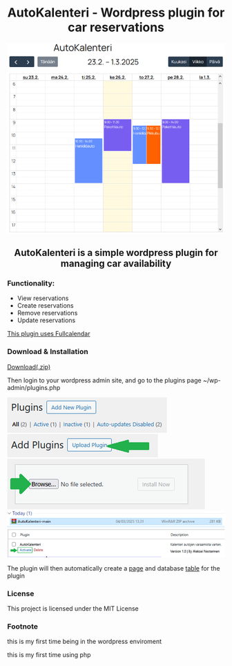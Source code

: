 <h1 align="center"> AutoKalenteri - Wordpress plugin for car reservations </h1>

<p align="center"><img src="github/kalenteri.png"/></p>

<h2 align="center"> AutoKalenteri is a simple wordpress plugin for managing car availability </h2>

<h3> Functionality: </h3>
<ul>
  <li>View reservations</li>
  <li>Create reservations</li>
  <li>Remove reservations</li>
  <li>Update reservations</li>
</ul>

<a href="https://fullcalendar.io/"> This plugin uses Fullcalendar </a>

<h3> Download & Installation </h3>
<a href="https://codeload.github.com/nesterinen/AutoKalenteri/zip/refs/heads/main"> Download(.zip) </a>

<p>Then login to your wordpress admin site, and go to the plugins page ~/wp-admin/plugins.php</p>
<img src="github/adNewPlug.png">
<img src="github/upldNewPlug.png">
<img src="github/brwsNewPlug.png">
<img src="github/selectNewPlug.png">
<img src="github/wppluginmarked.png"/>
<p>The plugin will then automatically create a <a href="github/wppages.png">page</a> and database <a href="github/table.png">table</a> for the plugin</p>


<h3>License</h3>
This project is licensed under the MIT License

<h3>Footnote</h3>
<p>this is my first time being in the wordpress enviroment</p>
<p>this is my first time using php</p>